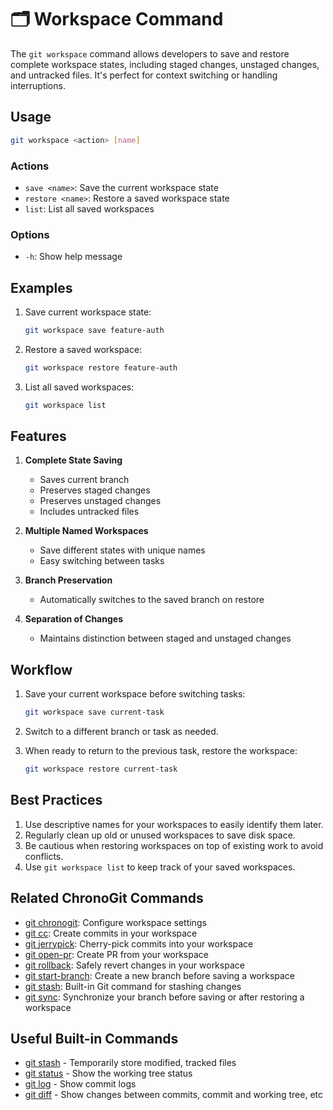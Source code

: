 # 🗂️ Workspace Command

The `git workspace` command allows developers to save and restore complete workspace states, including staged changes, unstaged changes, and untracked files. It's perfect for context switching or handling interruptions.

## Usage

```bash
git workspace <action> [name]
```

### Actions

- `save <name>`: Save the current workspace state
- `restore <name>`: Restore a saved workspace state
- `list`: List all saved workspaces

### Options

- `-h`: Show help message

## Examples

1. Save current workspace state:
   ```bash
   git workspace save feature-auth
   ```

2. Restore a saved workspace:
   ```bash
   git workspace restore feature-auth
   ```

3. List all saved workspaces:
   ```bash
   git workspace list
   ```

## Features

1. **Complete State Saving**
   - Saves current branch
   - Preserves staged changes
   - Preserves unstaged changes
   - Includes untracked files

2. **Multiple Named Workspaces**
   - Save different states with unique names
   - Easy switching between tasks

3. **Branch Preservation**
   - Automatically switches to the saved branch on restore

4. **Separation of Changes**
   - Maintains distinction between staged and unstaged changes

## Workflow

1. Save your current workspace before switching tasks:
   ```bash
   git workspace save current-task
   ```

2. Switch to a different branch or task as needed.

3. When ready to return to the previous task, restore the workspace:
   ```bash
   git workspace restore current-task
   ```

## Best Practices

1. Use descriptive names for your workspaces to easily identify them later.
2. Regularly clean up old or unused workspaces to save disk space.
3. Be cautious when restoring workspaces on top of existing work to avoid conflicts.
4. Use `git workspace list` to keep track of your saved workspaces.

## Related ChronoGit Commands

- [git chronogit](chronogit.md): Configure workspace settings
- [git cc](conventional-commit.md): Create commits in your workspace
- [git jerrypick](jerrypick.md): Cherry-pick commits into your workspace
- [git open-pr](open-pr.md): Create PR from your workspace
- [git rollback](rollback.md): Safely revert changes in your workspace
- [git start-branch](start-branch.md): Create a new branch before saving a workspace
- [git stash](https://git-scm.com/docs/git-stash): Built-in Git command for stashing changes
- [git sync](sync.md): Synchronize your branch before saving or after restoring a workspace

## Useful Built-in Commands

- [git stash](https://git-scm.com/docs/git-stash) - Temporarily store modified, tracked files
- [git status](https://git-scm.com/docs/git-status) - Show the working tree status
- [git log](https://git-scm.com/docs/git-log) - Show commit logs
- [git diff](https://git-scm.com/docs/git-diff) - Show changes between commits, commit and working tree, etc
